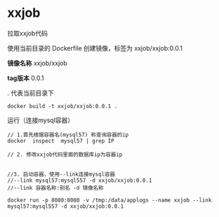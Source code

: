 # xxjob

拉取xxjob代码

使用当前目录的 Dockerfile 创建镜像，标签为 xxjob/xxjob:0.0.1

**镜像名称** xxjob/xxjob

**tag版本** 0.0.1

. 代表当前目录下

```
docker build -t xxjob/xxjob:0.0.1 .
```

运行（连接mysql容器）

```
// 1.首先根据容器名(mysql57) 称查询容器的ip
docker  inspect  mysql57 | grep IP

// 2. 修改xxjob代码里面的数据库ip为容器ip


//3. 启动容器，使用--link连接mysql容器
//--link mysql57:mysql557 -d xxjob/xxjob:0.0.1
//--link 容器名称:别名 -d 镜像名称

docker run -p 8080:8080 -v /tmp:/data/applogs --name xxjob --link mysql57:mysql557 -d xxjob/xxjob:0.0.1
```

